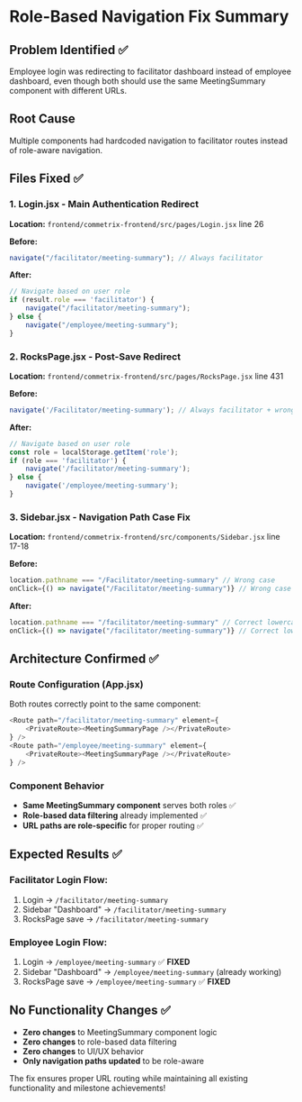 # Role-Based Navigation Fix Summary

## Problem Identified ✅
Employee login was redirecting to facilitator dashboard instead of employee dashboard, even though both should use the same MeetingSummary component with different URLs.

## Root Cause
Multiple components had hardcoded navigation to facilitator routes instead of role-aware navigation.

## Files Fixed ✅

### 1. Login.jsx - Main Authentication Redirect
**Location:** `frontend/commetrix-frontend/src/pages/Login.jsx` line 26

**Before:**
```javascript
navigate("/facilitator/meeting-summary"); // Always facilitator
```

**After:**
```javascript
// Navigate based on user role
if (result.role === 'facilitator') {
    navigate("/facilitator/meeting-summary");
} else {
    navigate("/employee/meeting-summary");
}
```

### 2. RocksPage.jsx - Post-Save Redirect
**Location:** `frontend/commetrix-frontend/src/pages/RocksPage.jsx` line 431

**Before:**
```javascript
navigate('/Facilitator/meeting-summary'); // Always facilitator + wrong case
```

**After:**
```javascript
// Navigate based on user role
const role = localStorage.getItem('role');
if (role === 'facilitator') {
    navigate('/facilitator/meeting-summary');
} else {
    navigate('/employee/meeting-summary');
}
```

### 3. Sidebar.jsx - Navigation Path Case Fix
**Location:** `frontend/commetrix-frontend/src/components/Sidebar.jsx` line 17-18

**Before:**
```javascript
location.pathname === "/Facilitator/meeting-summary" // Wrong case
onClick={() => navigate("/Facilitator/meeting-summary")} // Wrong case
```

**After:**
```javascript
location.pathname === "/facilitator/meeting-summary" // Correct lowercase
onClick={() => navigate("/facilitator/meeting-summary")} // Correct lowercase
```

## Architecture Confirmed ✅

### Route Configuration (App.jsx)
Both routes correctly point to the same component:
```javascript
<Route path="/facilitator/meeting-summary" element={
    <PrivateRoute><MeetingSummaryPage /></PrivateRoute>
} />
<Route path="/employee/meeting-summary" element={
    <PrivateRoute><MeetingSummaryPage /></PrivateRoute>
} />
```

### Component Behavior
- **Same MeetingSummary component** serves both roles ✅
- **Role-based data filtering** already implemented ✅
- **URL paths are role-specific** for proper routing ✅

## Expected Results ✅

### Facilitator Login Flow:
1. Login → `/facilitator/meeting-summary`
2. Sidebar "Dashboard" → `/facilitator/meeting-summary` 
3. RocksPage save → `/facilitator/meeting-summary`

### Employee Login Flow:
1. Login → `/employee/meeting-summary` ✅ **FIXED**
2. Sidebar "Dashboard" → `/employee/meeting-summary` (already working)
3. RocksPage save → `/employee/meeting-summary` ✅ **FIXED**

## No Functionality Changes ✅
- **Zero changes** to MeetingSummary component logic
- **Zero changes** to role-based data filtering
- **Zero changes** to UI/UX behavior
- **Only navigation paths updated** to be role-aware

The fix ensures proper URL routing while maintaining all existing functionality and milestone achievements!
